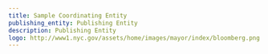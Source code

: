 ```yaml
---
title: Sample Coordinating Entity
publishing_entity: Publishing Entity
description: Publishing Entity
logo: http://www1.nyc.gov/assets/home/images/mayor/index/bloomberg.png
---
```


